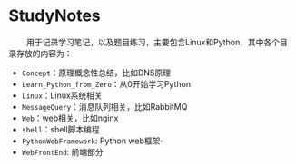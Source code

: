 # StudyNotes
&nbsp;&nbsp;&nbsp;&nbsp;&nbsp;&nbsp;&nbsp;&nbsp;用于记录学习笔记，以及题目练习，主要包含Linux和Python，其中各个目录存放的内容为：
- `Concept`：原理概念性总结，比如DNS原理
- `Learn_Python_from_Zero`：从0开始学习Python
- `Linux`：Linux系统相关
- `MessageQuery`：消息队列相关，比如RabbitMQ
- `Web`：web相关，比如nginx
- `shell`：shell脚本编程
- `PythonWebFramework`: Python web框架·
- `WebFrontEnd`: 前端部分
